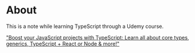 # About
This is a note while learning TypeScript through a Udemy course.

["Boost your JavaScript projects with TypeScript: Learn all about core types, generics, TypeScript + React or Node & more!"](https://www.udemy.com/course/understanding-typescript/)
